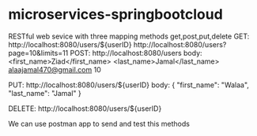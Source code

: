 # microservices-springbootcloud
RESTful web sevice with three mapping methods get,post,put,delete
GET: http://localhost:8080/users/${userID}
     http://localhost:8080/users?page=10&limits=11
POST: http://localhost:8080/users
      body:
      <UserRest>
       <first_name>Ziad</first_name>
       <last_name>Jamal</last_name>
       <email>alaajamal470@gmail.com</email>
       <age>10</age>
    </UserRest>

PUT: http://localhost:8080/users/${userID}
    body:
    {
    "first_name": "Walaa",
    "last_name": "Jamal"
    }
    
DELETE: http://localhost:8080/users/${userID}

We can use postman app to send and test this methods
